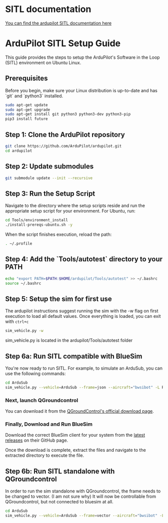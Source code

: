 # SITL documentation
[You can find the ardupilot SITL documentation here](https://ardupilot.org/dev/docs/sitl-simulator-software-in-the-loop.html)

# ArduPilot SITL Setup Guide

This guide provides the steps to setup the ArduPilot's Software in the Loop (SITL) environment on Ubuntu Linux.

## Prerequisites

Before you begin, make sure your Linux distribution is up-to-date and has \`git\` and \`python3\` installed. 

```bash
sudo apt-get update
sudo apt-get upgrade
sudo apt-get install git python3 python3-dev python3-pip
pip3 install future
```

## Step 1: Clone the ArduPilot repository

```bash
git clone https://github.com/ArduPilot/ardupilot.git
cd ardupilot
```

## Step 2: Update submodules

```bash
git submodule update --init --recursive
```

## Step 3: Run the Setup Script

Navigate to the directory where the setup scripts reside and run the appropriate setup script for your environment. For Ubuntu, run:

```bash
cd Tools/environment_install
./install-prereqs-ubuntu.sh -y
```

When the script finishes execution, reload the path:

```bash
. ~/.profile
```

## Step 4: Add the \`Tools/autotest\` directory to your PATH

```bash
echo "export PATH=$PATH:$HOME/ardupilot/Tools/autotest" >> ~/.bashrc
source ~/.bashrc
```

## Step 5: Setup the sim for first use
The ardupilot instructions suggest running the sim with the -w flag on first execution to load all default values. Once everything is loaded, you can exit with `ctrl+c`
```bash
sim_vehicle.py -w
```

sim_vehicle.py is located in the ardupilot/Tools/autotest folder

## Step 6a: Run SITL compatible with BlueSim

You're now ready to run SITL. For example, to simulate an ArduSub, you can use the following commands:

```bash
cd ArduSub
sim_vehicle.py --vehicle=ArduSub --frame=json --aircraft="bwsibot" -L RATBeach --out=udp:0.0.0.0:14550
```

### Next, launch QGroundcontrol
You can download it from the [QGroundControl's official download page](https://docs.qgroundcontrol.com/master/en/getting_started/download_and_install.html).

### Finally, Download and Run BlueSim

Download the correct BlueSim client for your system from the [latest releases](https://github.com/bluerobotics/bluesim/releases/tag/latest) on their GitHub page. 

Once the download is complete, extract the files and navigate to the extracted directory to execute the file.

## Step 6b: Run SITL standalone with QGroundcontrol

In order to run the sim standalone with QGroundcontrol, the frame needs to be changed to vector. (I am not sure why)
It will now be controllable from QGroundcontrol, but not connected to bluesim at all.

```bash
cd ArduSub
sim_vehicle.py --vehicle=ArduSub --frame=vector --aircraft="bwsibot" -L RATBeach --out=udp:0.0.0.0:14550
```
